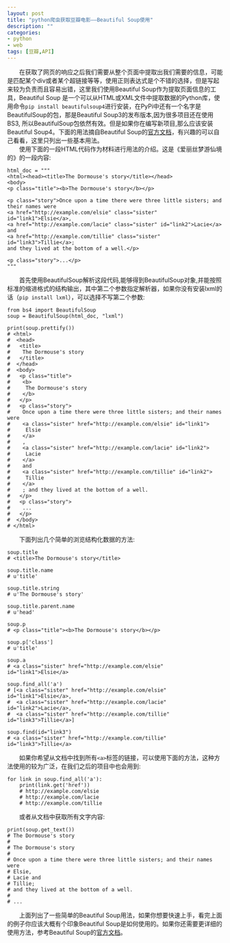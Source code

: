 ```yaml
---
layout: post
title: "python爬虫获取豆瓣电影——Beautiful Soup使用"
description: ""
categories: 
- python
- web
tags: [豆瓣,API]
---
```


　　在获取了网页的响应之后我们需要从整个页面中提取出我们需要的信息，可能是匹配某个div或者某个超链接等等，使用正则表达式是个不错的选择，但是写起来较为负责而且容易出错，这里我们使用Beautiful Soup作为提取页面信息的工具，Beautiful Soup 是一个可以从HTML或XML文件中提取数据的Python库，使用命令`pip install beautifulsoup4`进行安装，在PyPi中还有一个名字是BeautifulSoup的包，那是Beautiful Soup3的发布版本,因为很多项目还在使用BS3, 所以BeautifulSoup包依然有效。但是如果你在编写新项目,那么应该安装Beautiful Soup4。下面的用法摘自Beautiful Soup的[官方文档](http://beautifulsoup.readthedocs.org/zh_CN/latest/#id28)，有兴趣的可以自己看看，这里只列出一些基本用法。  
　　使用下面的一段HTML代码作为材料进行用法的介绍。这是《爱丽丝梦游仙境的》的一段内容:  

	html_doc = """
	<html><head><title>The Dormouse's story</title></head>
	<body>
	<p class="title"><b>The Dormouse's story</b></p>
	
	<p class="story">Once upon a time there were three little sisters; and their names were
	<a href="http://example.com/elsie" class="sister" id="link1">Elsie</a>,
	<a href="http://example.com/lacie" class="sister" id="link2">Lacie</a> and
	<a href="http://example.com/tillie" class="sister" id="link3">Tillie</a>;
	and they lived at the bottom of a well.</p>
	
	<p class="story">...</p>
	"""
　　首先使用BeautifulSoup解析这段代码,能够得到BeautifulSoup对象,并能按照标准的缩进格式的结构输出，其中第二个参数指定解析器，如果你没有安装lxml的话（`pip install lxml`），可以选择不写第二个参数:    

	from bs4 import BeautifulSoup
	soup = BeautifulSoup(html_doc, "lxml")
	
	print(soup.prettify())
	# <html>
	#  <head>
	#   <title>
	#    The Dormouse's story
	#   </title>
	#  </head>
	#  <body>
	#   <p class="title">
	#    <b>
	#     The Dormouse's story
	#    </b>
	#   </p>
	#   <p class="story">
	#    Once upon a time there were three little sisters; and their names were
	#    <a class="sister" href="http://example.com/elsie" id="link1">
	#     Elsie
	#    </a>
	#    ,
	#    <a class="sister" href="http://example.com/lacie" id="link2">
	#     Lacie
	#    </a>
	#    and
	#    <a class="sister" href="http://example.com/tillie" id="link2">
	#     Tillie
	#    </a>
	#    ; and they lived at the bottom of a well.
	#   </p>
	#   <p class="story">
	#    ...
	#   </p>
	#  </body>
	# </html>
　　下面列出几个简单的浏览结构化数据的方法:     
 
	soup.title
	# <title>The Dormouse's story</title>
	
	soup.title.name
	# u'title'
	
	soup.title.string
	# u'The Dormouse's story'
	
	soup.title.parent.name
	# u'head'
	
	soup.p
	# <p class="title"><b>The Dormouse's story</b></p>
	
	soup.p['class']
	# u'title'
	
	soup.a
	# <a class="sister" href="http://example.com/elsie" id="link1">Elsie</a>
	
	soup.find_all('a')
	# [<a class="sister" href="http://example.com/elsie" id="link1">Elsie</a>,
	#  <a class="sister" href="http://example.com/lacie" id="link2">Lacie</a>,
	#  <a class="sister" href="http://example.com/tillie" id="link3">Tillie</a>]
	
	soup.find(id="link3")
	# <a class="sister" href="http://example.com/tillie" id="link3">Tillie</a>
　　如果你希望从文档中找到所有`<a>`标签的链接，可以使用下面的方法，这种方法使用的较为广泛，在我们之后的项目中也会用到:    

	for link in soup.find_all('a'):
	    print(link.get('href'))
	    # http://example.com/elsie
	    # http://example.com/lacie
	    # http://example.com/tillie
　　或者从文档中获取所有文字内容:

	print(soup.get_text())
	# The Dormouse's story
	#
	# The Dormouse's story
	#
	# Once upon a time there were three little sisters; and their names were
	# Elsie,
	# Lacie and
	# Tillie;
	# and they lived at the bottom of a well.
	#
	# ...
　　上面列出了一些简单的Beautiful Soup用法，如果你想要快速上手，看完上面的例子你应该大概有个印象Beautiful Soup是如何使用的。如果你还需要更详细的使用方法，参考Beautiful Soup的[官方文档](http://beautifulsoup.readthedocs.org/zh_CN/latest/#id28)。   